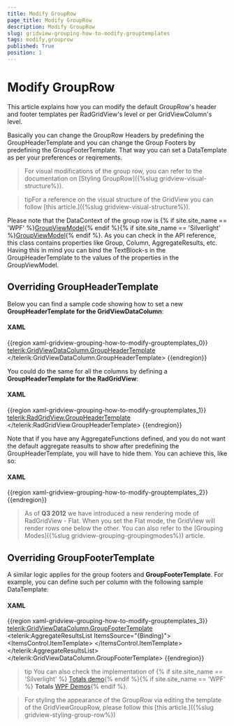 ```yaml
---
title: Modify GroupRow
page_title: Modify GroupRow
description: Modify GroupRow
slug: gridview-grouping-how-to-modify-grouptemplates
tags: modify,grouprow
published: True
position: 1
---
```


# Modify GroupRow

This article explains how you can modify the default GroupRow's header and footer templates per RadGridView's level or per GridViewColumn's level.

Basically you can change the GroupRow Headers by predefining the GroupHeaderTemplate and you can change the Group Footers by predefining the GroupFooterTemplate. That way you can set a DataTemplate as per your preferences or reqirements.

>For visual modifications of the group row, you can refer to the documentation on [Styling GroupRow]({%slug gridview-visual-structure%}).

>tipFor a reference on the visual structure of the GridView you can follow [this article.]({%slug gridview-visual-structure%}).

Please note that the DataContext of the group row is {% if site.site_name == 'WPF' %}[GroupViewModel](http://docs.telerik.com/devtools/wpf/controls/radgridview/grouping/how-to/modify-grouptemplates.html){% endif %}{% if site.site_name == 'Silverlight' %}[GroupViewModel](http://docs.telerik.com/devtools/silverlight/api/html/T_Telerik_Windows_Controls_GridView_GroupViewModel.htm){% endif %}. As you can check in the API reference, this class contains properties like Group, Column, AggregateResults, etc. Having this in mind you can bind the TextBlock-s in the GroupHeaderTemplate to the values of the properties in the GroupViewModel.
        
## Overriding GroupHeaderTemplate

Below you can find a sample code showing how to set a new __GroupHeaderTemplate for the GridViewDataColumn__:

#### __XAML__
{{region xaml-gridview-grouping-how-to-modify-grouptemplates_0}}
	<telerik:GridViewDataColumn.GroupHeaderTemplate>
	    <DataTemplate>
	        <StackPanel>
	            <TextBlock Foreground="#FFED7971"
	Text="Test Key" />
	            <TextBlock Foreground="#FFED7971"
	Text="{Binding Group.Key}" />
	        </StackPanel>
	    </DataTemplate>
	</telerik:GridViewDataColumn.GroupHeaderTemplate>
{{endregion}}

You could do the same for all the columns by defining a __GroupHeaderTemplate for the RadGridView__:

#### __XAML__
{{region xaml-gridview-grouping-how-to-modify-grouptemplates_1}}
	<telerik:RadGridView.GroupHeaderTemplate>
	    <DataTemplate>
	        <StackPanel>
	            <TextBlock Foreground="#FFED7971"
	     Text="Test Key" />
	            <TextBlock Foreground="#FFED7971"
	     Text="{Binding Group.Key}" />
	        </StackPanel>
	    </DataTemplate>
	</telerik:RadGridView.GroupHeaderTemplate>
{{endregion}}

Note that if you have any AggregateFunctions defined, and you do not want the default aggregate reasults to show after predefining the GroupHeaderTemplate, you will have to hide them. You can achieve this, like so:

#### __XAML__
{{region xaml-gridview-grouping-how-to-modify-grouptemplates_2}}
	<Style TargetType="telerik:GridViewGroupRow">
	    <Setter Property="ShowHeaderAggregates" Value="False"/>
	</Style>
{{endregion}}

>As of __Q3 2012__ we have introduced a new rendering mode of RadGridView - Flat. When you set the Flat mode, the GridView will render rows one below the other. You can also refer to the [Grouping Modes]({%slug gridview-grouping-groupingmodes%}) article.

## Overriding GroupFooterTemplate

A similar logic applies for the group footers and __GroupFooterTemplate__. For example, you can define such per column with the following sample DataTemplate:

#### __XAML__
{{region xaml-gridview-grouping-how-to-modify-grouptemplates_3}}
    <telerik:GridViewDataColumn.GroupFooterTemplate>
       <DataTemplate>
          <telerik:AggregateResultsList ItemsSource="{Binding}">
              <ItemsControl.ItemTemplate>
                  <DataTemplate>
                      <StackPanel Orientation="Horizontal"
              VerticalAlignment="Center" >
                          <TextBlock VerticalAlignment="Center" Text="{Binding Caption}" />
                          <TextBlock VerticalAlignment="Center" Text="{Binding FormattedValue, StringFormat=' {0:hh\\:mm}'}" />
                      </StackPanel>
                  </DataTemplate>
              </ItemsControl.ItemTemplate>
          </telerik:AggregateResultsList>
      </DataTemplate>
    </telerik:GridViewDataColumn.GroupFooterTemplate>
{{endregion}}

>tip You can also check the implementation of {% if site.site_name == 'Silverlight' %} [Totals demo](http://demos.telerik.com/silverlight/#GridView/Totals){% endif %}{% if site.site_name == 'WPF' %} __Totals__ [WPF Demos](http://demos.telerik.com/wpf/#GridView/Totals){% endif %}.   

>For styling the appearance of the GroupRow via editing the template of the GridViewGroupRow, please follow this [this article.]({%slug gridview-styling-group-row%})